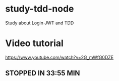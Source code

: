# study-tdd-node
Study about Login JWT and TDD

# Video tutorial
https://www.youtube.com/watch?v=2G_mWfG0DZE

## STOPPED IN 33:55 MIN

